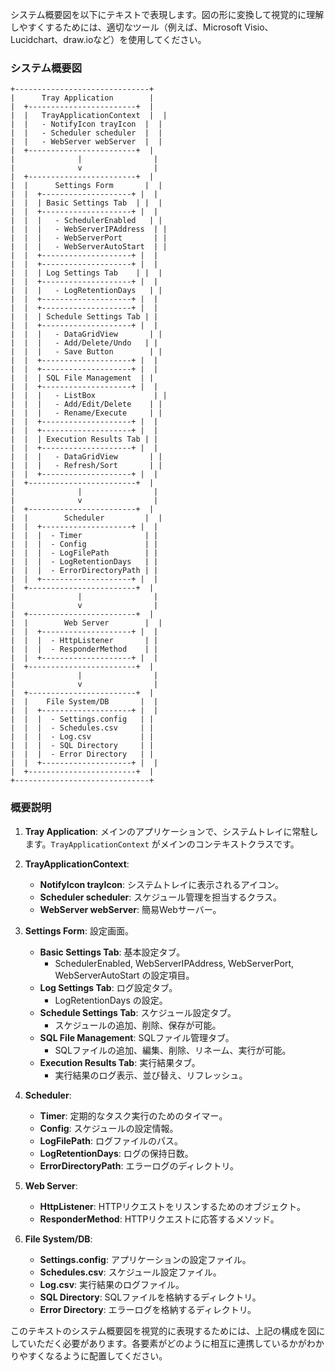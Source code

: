 システム概要図を以下にテキストで表現します。図の形に変換して視覚的に理解しやすくするためには、適切なツール（例えば、Microsoft Visio、Lucidchart、draw.ioなど）を使用してください。

### システム概要図

```plaintext
+------------------------------+
|      Tray Application        |
|  +------------------------+  |
|  |   TrayApplicationContext  |  |
|  |   - NotifyIcon trayIcon  |  |
|  |   - Scheduler scheduler  |  |
|  |   - WebServer webServer  |  |
|  +------------------------+  |
|              |                |
|              v                |
|  +------------------------+  |
|  |      Settings Form       |  |
|  |  +--------------------+ |  |
|  |  | Basic Settings Tab  | |  |
|  |  +--------------------+ |  |
|  |  |   - SchedulerEnabled   | |
|  |  |   - WebServerIPAddress  | |
|  |  |   - WebServerPort       | |
|  |  |   - WebServerAutoStart  | |
|  |  +--------------------+ |  |
|  |  +--------------------+ |  |
|  |  | Log Settings Tab    | |  |
|  |  +--------------------+ |  |
|  |  |   - LogRetentionDays   | |
|  |  +--------------------+ |  |
|  |  +--------------------+ |  |
|  |  | Schedule Settings Tab | |
|  |  +--------------------+ |  |
|  |  |   - DataGridView       | |
|  |  |   - Add/Delete/Undo   | |
|  |  |   - Save Button        | |
|  |  +--------------------+ |  |
|  |  +--------------------+ |  |
|  |  | SQL File Management  | |
|  |  +--------------------+ |  |
|  |  |   - ListBox             | |
|  |  |   - Add/Edit/Delete    | |
|  |  |   - Rename/Execute     | |
|  |  +--------------------+ |  |
|  |  +--------------------+ |  |
|  |  | Execution Results Tab | |
|  |  +--------------------+ |  |
|  |  |   - DataGridView       | |
|  |  |   - Refresh/Sort       | |
|  |  +--------------------+ |  |
|  +------------------------+  |
|              |                |
|              v                |
|  +------------------------+  |
|  |        Scheduler         |  |
|  |  +--------------------+ |  |
|  |  |  - Timer              | |
|  |  |  - Config             | |
|  |  |  - LogFilePath        | |
|  |  |  - LogRetentionDays   | |
|  |  |  - ErrorDirectoryPath | |
|  |  +--------------------+ |  |
|  +------------------------+  |
|              |                |
|              v                |
|  +------------------------+  |
|  |        Web Server        |  |
|  |  +--------------------+ |  |
|  |  |  - HttpListener       | |
|  |  |  - ResponderMethod    | |
|  |  +--------------------+ |  |
|  +------------------------+  |
|              |                |
|              v                |
|  +------------------------+  |
|  |    File System/DB       |  |
|  |  +--------------------+ |  |
|  |  |  - Settings.config   | |
|  |  |  - Schedules.csv     | |
|  |  |  - Log.csv           | |
|  |  |  - SQL Directory     | |
|  |  |  - Error Directory   | |
|  |  +--------------------+ |  |
|  +------------------------+  |
+------------------------------+
```

### 概要説明

1. **Tray Application**: メインのアプリケーションで、システムトレイに常駐します。`TrayApplicationContext` がメインのコンテキストクラスです。

2. **TrayApplicationContext**:
   - **NotifyIcon trayIcon**: システムトレイに表示されるアイコン。
   - **Scheduler scheduler**: スケジュール管理を担当するクラス。
   - **WebServer webServer**: 簡易Webサーバー。

3. **Settings Form**: 設定画面。
   - **Basic Settings Tab**: 基本設定タブ。
     - SchedulerEnabled, WebServerIPAddress, WebServerPort, WebServerAutoStart の設定項目。
   - **Log Settings Tab**: ログ設定タブ。
     - LogRetentionDays の設定。
   - **Schedule Settings Tab**: スケジュール設定タブ。
     - スケジュールの追加、削除、保存が可能。
   - **SQL File Management**: SQLファイル管理タブ。
     - SQLファイルの追加、編集、削除、リネーム、実行が可能。
   - **Execution Results Tab**: 実行結果タブ。
     - 実行結果のログ表示、並び替え、リフレッシュ。

4. **Scheduler**:
   - **Timer**: 定期的なタスク実行のためのタイマー。
   - **Config**: スケジュールの設定情報。
   - **LogFilePath**: ログファイルのパス。
   - **LogRetentionDays**: ログの保持日数。
   - **ErrorDirectoryPath**: エラーログのディレクトリ。

5. **Web Server**:
   - **HttpListener**: HTTPリクエストをリスンするためのオブジェクト。
   - **ResponderMethod**: HTTPリクエストに応答するメソッド。

6. **File System/DB**:
   - **Settings.config**: アプリケーションの設定ファイル。
   - **Schedules.csv**: スケジュール設定ファイル。
   - **Log.csv**: 実行結果のログファイル。
   - **SQL Directory**: SQLファイルを格納するディレクトリ。
   - **Error Directory**: エラーログを格納するディレクトリ。

このテキストのシステム概要図を視覚的に表現するためには、上記の構成を図にしていただく必要があります。各要素がどのように相互に連携しているかがわかりやすくなるように配置してください。